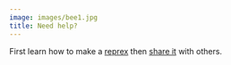 ```yaml
---
image: images/bee1.jpg
title: Need help?
---
```


First learn how to make a [reprex](/help/#reprex) then [share it](/help/#where-to-ask) with others.

   
